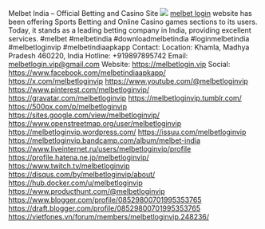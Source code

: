 Melbet India – Official Betting and Casino Site
![](https://s3-ap-northeast-1.amazonaws.com/g0v-hackmd-images/uploads/upload_f8600225efc6bc9347b3c69b8c69296d.jpg)
[melbet login](https://) website has been offering Sports Betting and Online Casino games sections to its users. Today, it stands as a leading betting company in India, providing excellent services.
#melbet #melbetindia #downloadmelbetindia #loginmelbetindia #melbetloginvip #melbetindiaapkapp
Contact:
Location: Khamla, Madhya Pradesh 460220, India
Hotline: +919897895742
Email: melbetlogin.vip@gmail.com
Website: https://melbetlogin.vip
Social:
https://www.facebook.com/melbetindiaapkapp/
https://x.com/melbetloginvip
https://www.youtube.com/@melbetloginvip
https://www.pinterest.com/melbetloginvip/
https://gravatar.com/melbetloginvip
https://melbetloginvip.tumblr.com/
https://500px.com/p/melbetloginvip
https://sites.google.com/view/melbetloginvip/
https://www.openstreetmap.org/user/melbetloginvip
https://melbetloginvip.wordpress.com/
https://issuu.com/melbetloginvip
https://melbetloginvip.bandcamp.com/album/melbet-india
https://www.liveinternet.ru/users/melbetloginvip/profile
https://profile.hatena.ne.jp/melbetloginvip/
https://www.twitch.tv/melbetloginvip
https://disqus.com/by/melbetloginvip/about/
https://hub.docker.com/u/melbetloginvip
https://www.producthunt.com/@melbetloginvip
https://www.blogger.com/profile/08529800701995353765
https://draft.blogger.com/profile/08529800701995353765
https://vietfones.vn/forum/members/melbetloginvip.248236/








